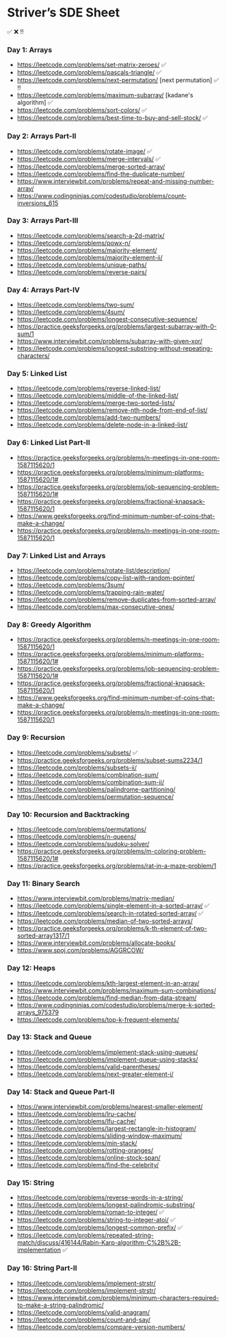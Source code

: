 # Striver’s SDE Sheet

:white_check_mark: 
:x:
:bangbang:

### Day 1: Arrays
- https://leetcode.com/problems/set-matrix-zeroes/ :white_check_mark:
- https://leetcode.com/problems/pascals-triangle/ :white_check_mark:
- https://leetcode.com/problems/next-permutation/ [next permutation] :white_check_mark: :bangbang:
- https://leetcode.com/problems/maximum-subarray/ [kadane's algorithm] :white_check_mark:
- https://leetcode.com/problems/sort-colors/ :white_check_mark:
- https://leetcode.com/problems/best-time-to-buy-and-sell-stock/ :white_check_mark:

### Day 2: Arrays Part-II
- https://leetcode.com/problems/rotate-image/ :white_check_mark:
- https://leetcode.com/problems/merge-intervals/ :white_check_mark:
- https://leetcode.com/problems/merge-sorted-array/
- https://leetcode.com/problems/find-the-duplicate-number/
- https://www.interviewbit.com/problems/repeat-and-missing-number-array/
- https://www.codingninjas.com/codestudio/problems/count-inversions_615

### Day 3: Arrays Part-III
- https://leetcode.com/problems/search-a-2d-matrix/
- https://leetcode.com/problems/powx-n/
- https://leetcode.com/problems/majority-element/
- https://leetcode.com/problems/majority-element-ii/
- https://leetcode.com/problems/unique-paths/
- https://leetcode.com/problems/reverse-pairs/

### Day 4: Arrays Part-IV
- https://leetcode.com/problems/two-sum/
- https://leetcode.com/problems/4sum/
- https://leetcode.com/problems/longest-consecutive-sequence/
- https://practice.geeksforgeeks.org/problems/largest-subarray-with-0-sum/1
- https://www.interviewbit.com/problems/subarray-with-given-xor/
- https://leetcode.com/problems/longest-substring-without-repeating-characters/

### Day 5: Linked List
- https://leetcode.com/problems/reverse-linked-list/
- https://leetcode.com/problems/middle-of-the-linked-list/
- https://leetcode.com/problems/merge-two-sorted-lists/
- https://leetcode.com/problems/remove-nth-node-from-end-of-list/
- https://leetcode.com/problems/add-two-numbers/
- https://leetcode.com/problems/delete-node-in-a-linked-list/

### Day 6: Linked List Part-II
- https://practice.geeksforgeeks.org/problems/n-meetings-in-one-room-1587115620/1
- https://practice.geeksforgeeks.org/problems/minimum-platforms-1587115620/1#
- https://practice.geeksforgeeks.org/problems/job-sequencing-problem-1587115620/1#
- https://practice.geeksforgeeks.org/problems/fractional-knapsack-1587115620/1
- https://www.geeksforgeeks.org/find-minimum-number-of-coins-that-make-a-change/
- https://practice.geeksforgeeks.org/problems/n-meetings-in-one-room-1587115620/1

### Day 7: Linked List and Arrays
- https://leetcode.com/problems/rotate-list/description/
- https://leetcode.com/problems/copy-list-with-random-pointer/
- https://leetcode.com/problems/3sum/
- https://leetcode.com/problems/trapping-rain-water/
- https://leetcode.com/problems/remove-duplicates-from-sorted-array/
- https://leetcode.com/problems/max-consecutive-ones/

### Day 8: Greedy Algorithm
- https://practice.geeksforgeeks.org/problems/n-meetings-in-one-room-1587115620/1
- https://practice.geeksforgeeks.org/problems/minimum-platforms-1587115620/1#
- https://practice.geeksforgeeks.org/problems/job-sequencing-problem-1587115620/1#
- https://practice.geeksforgeeks.org/problems/fractional-knapsack-1587115620/1
- https://www.geeksforgeeks.org/find-minimum-number-of-coins-that-make-a-change/
- https://practice.geeksforgeeks.org/problems/n-meetings-in-one-room-1587115620/1

### Day 9: Recursion
- https://leetcode.com/problems/subsets/ :white_check_mark:
- https://practice.geeksforgeeks.org/problems/subset-sums2234/1
- https://leetcode.com/problems/subsets-ii/
- https://leetcode.com/problems/combination-sum/
- https://leetcode.com/problems/combination-sum-ii/
- https://leetcode.com/problems/palindrome-partitioning/
- https://leetcode.com/problems/permutation-sequence/

### Day 10: Recursion and Backtracking
- https://leetcode.com/problems/permutations/
- https://leetcode.com/problems/n-queens/
- https://leetcode.com/problems/sudoku-solver/
- https://practice.geeksforgeeks.org/problems/m-coloring-problem-1587115620/1#
- https://practice.geeksforgeeks.org/problems/rat-in-a-maze-problem/1

### Day 11: Binary Search
- https://www.interviewbit.com/problems/matrix-median/
- https://leetcode.com/problems/single-element-in-a-sorted-array/ :white_check_mark:
- https://leetcode.com/problems/search-in-rotated-sorted-array/ :white_check_mark:
- https://leetcode.com/problems/median-of-two-sorted-arrays/
- https://practice.geeksforgeeks.org/problems/k-th-element-of-two-sorted-array1317/1
- https://www.interviewbit.com/problems/allocate-books/
- https://www.spoj.com/problems/AGGRCOW/

### Day 12: Heaps
- https://leetcode.com/problems/kth-largest-element-in-an-array/
- https://www.interviewbit.com/problems/maximum-sum-combinations/
- https://leetcode.com/problems/find-median-from-data-stream/
- https://www.codingninjas.com/codestudio/problems/merge-k-sorted-arrays_975379
- https://leetcode.com/problems/top-k-frequent-elements/

### Day 13: Stack and Queue
- https://leetcode.com/problems/implement-stack-using-queues/
- https://leetcode.com/problems/implement-queue-using-stacks/
- https://leetcode.com/problems/valid-parentheses/
- https://leetcode.com/problems/next-greater-element-i/

### Day 14: Stack and Queue Part-II
- https://www.interviewbit.com/problems/nearest-smaller-element/
- https://leetcode.com/problems/lru-cache/
- https://leetcode.com/problems/lfu-cache/
- https://leetcode.com/problems/largest-rectangle-in-histogram/
- https://leetcode.com/problems/sliding-window-maximum/
- https://leetcode.com/problems/min-stack/
- https://leetcode.com/problems/rotting-oranges/
- https://leetcode.com/problems/online-stock-span/
- https://leetcode.com/problems/find-the-celebrity/

### Day 15: String
- https://leetcode.com/problems/reverse-words-in-a-string/
- https://leetcode.com/problems/longest-palindromic-substring/
- https://leetcode.com/problems/roman-to-integer/ :white_check_mark:
- https://leetcode.com/problems/string-to-integer-atoi/ :white_check_mark:
- https://leetcode.com/problems/longest-common-prefix/ :white_check_mark:
- https://leetcode.com/problems/repeated-string-match/discuss/416144/Rabin-Karp-algorithm-C%2B%2B-implementation :white_check_mark:

### Day 16: String Part-II
- https://leetcode.com/problems/implement-strstr/
- https://leetcode.com/problems/implement-strstr/
- https://www.interviewbit.com/problems/minimum-characters-required-to-make-a-string-palindromic/
- https://leetcode.com/problems/valid-anagram/
- https://leetcode.com/problems/count-and-say/
- https://leetcode.com/problems/compare-version-numbers/


